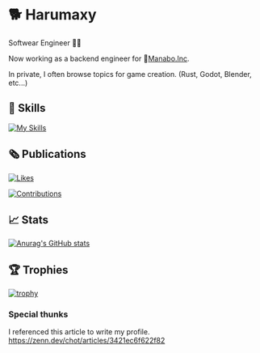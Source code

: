 # 🐕 Harumaxy

Softwear Engineer 👨‍💻

Now working as a backend engineer for 🏢[Manabo.Inc](https://www.manabo.com/).


In private, I often browse topics for game creation. (Rust, Godot, Blender, etc...)


## 🔧 Skills

[![My Skills](https://skillicons.dev/icons?i=js,ts,nodejs,deno,ocaml,godot,postgres,react)](https://skillicons.dev)

## 🗞️ Publications

[![Likes](https://badgen.org/img/zenn/submax/likes?style=for-the-badge)](https://zenn.dev/submax)


[![Contributions](https://badgen.org/img/qiita/harumaxy/contributions?style=for-the-badge)](https://qiita.com/harumaxy)

## 📈 Stats

[![Anurag's GitHub stats](https://github-readme-stats.vercel.app/api?username=harumaxy&theme=merko)](https://github.com/harumaxy/github-readme-stats)

## 🏆 Trophies

[![trophy](https://github-profile-trophy.vercel.app/?username=ryo-ma)](https://github.com/ryo-ma/github-profile-trophy)


### Special thunks

I referenced this article to write my profile.<br>https://zenn.dev/chot/articles/3421ec6f622f82